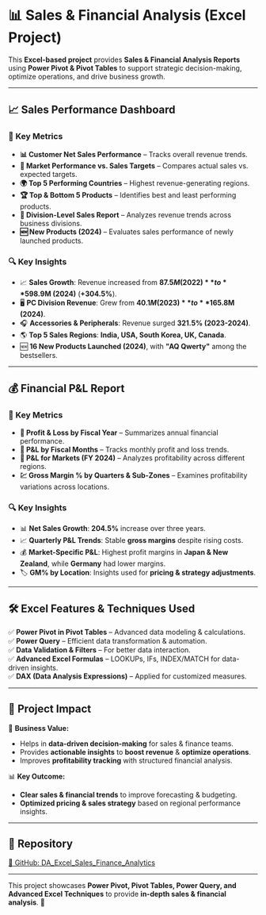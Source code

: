 # 📊 Sales & Financial Analysis (Excel Project)

This **Excel-based project** provides **Sales & Financial Analysis Reports** using **Power Pivot & Pivot Tables** to support strategic decision-making, optimize operations, and drive business growth.

---

## 📈 Sales Performance Dashboard

### 🔹 Key Metrics
- **📊 Customer Net Sales Performance** – Tracks overall revenue trends.
- **🎯 Market Performance vs. Sales Targets** – Compares actual sales vs. expected targets.
- **🌍 Top 5 Performing Countries** – Highest revenue-generating regions.
- **🏆 Top & Bottom 5 Products** – Identifies best and least performing products.
- **🏢 Division-Level Sales Report** – Analyzes revenue trends across business divisions.
- **🆕 New Products (2024)** – Evaluates sales performance of newly launched products.

### 🔍 Key Insights
- 📈 **Sales Growth**: Revenue increased from **$87.5M (2022)** to **$598.9M (2024)** (**+304.5%**).
- 🖥 **PC Division Revenue**: Grew from **$40.1M (2023)** to **$165.8M (2024)**.
- 🎧 **Accessories & Peripherals**: Revenue surged **321.5% (2023-2024)**.
- 🌎 **Top 5 Sales Regions**: **India, USA, South Korea, UK, Canada**.
- 🆕 **16 New Products Launched (2024)**, with **"AQ Qwerty"** among the bestsellers.

---

## 💰 Financial P&L Report

### 🔹 Key Metrics
- **📆 Profit & Loss by Fiscal Year** – Summarizes annual financial performance.
- **📅 P&L by Fiscal Months** – Tracks monthly profit and loss trends.
- **📍 P&L for Markets (FY 2024)** – Analyzes profitability across different regions.
- **💹 Gross Margin % by Quarters & Sub-Zones** – Examines profitability variations across locations.

### 🔍 Key Insights
- 📊 **Net Sales Growth**: **204.5%** increase over three years.
- 📈 **Quarterly P&L Trends**: Stable **gross margins** despite rising costs.
- 💰 **Market-Specific P&L**: Highest profit margins in **Japan & New Zealand**, while **Germany** had lower margins.
- 🏷 **GM% by Location**: Insights used for **pricing & strategy adjustments**.

---

## 🛠 Excel Features & Techniques Used
✅ **Power Pivot in Pivot Tables** – Advanced data modeling & calculations.  
✅ **Power Query** – Efficient data transformation & automation.  
✅ **Data Validation & Filters** – For better data interaction.  
✅ **Advanced Excel Formulas** – LOOKUPs, IFs, INDEX/MATCH for data-driven insights.  
✅ **DAX (Data Analysis Expressions)** – Applied for customized measures.  

---

## 📌 Project Impact
🚀 **Business Value:**  
- Helps in **data-driven decision-making** for sales & finance teams.  
- Provides **actionable insights** to **boost revenue** & **optimize operations**.  
- Improves **profitability tracking** with structured financial analysis.  

📊 **Key Outcome:**  
- **Clear sales & financial trends** to improve forecasting & budgeting.  
- **Optimized pricing & sales strategy** based on regional performance insights.  

---

## 🔗 Repository
[📂 GitHub: DA_Excel_Sales_Finance_Analytics](https://github.com/ritvikraj-cse/DA_Excel_Sales_Finance_Analytics)  

---

This project showcases **Power Pivot, Pivot Tables, Power Query, and Advanced Excel Techniques** to provide **in-depth sales & financial analysis**. 🚀  
